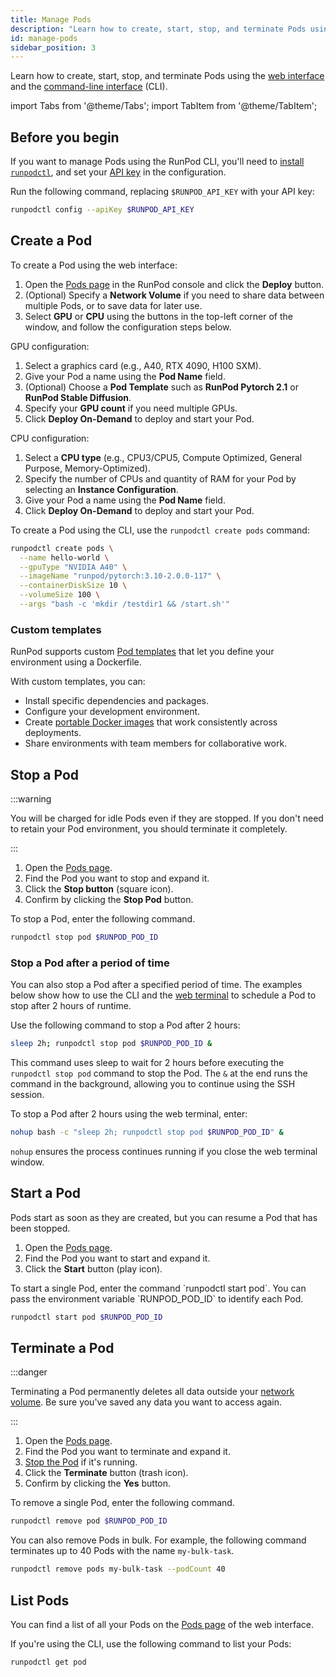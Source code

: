```yaml
---
title: Manage Pods
description: "Learn how to create, start, stop, and terminate Pods using both the RunPod web interface and command line interface (CLI)."
id: manage-pods
sidebar_position: 3
---
```


Learn how to create, start, stop, and terminate Pods using the [web interface](https://www.runpod.io/console/pods) and the [command-line interface](/runpodctl/overview.md) (CLI).

import Tabs from '@theme/Tabs';
import TabItem from '@theme/TabItem';

## Before you begin

If you want to manage Pods using the RunPod CLI, you'll need to [install `runpodctl`](/runpodctl/install-runpodctl), and set your [API key](/get-started/api-keys) in the configuration.

Run the following command, replacing `$RUNPOD_API_KEY` with your API key:

```bash
runpodctl config --apiKey $RUNPOD_API_KEY
```

## Create a Pod

<Tabs groupId="interface">

<TabItem value="web-ui" label="Web" default>

To create a Pod using the web interface:

1. Open the [Pods page](https://www.runpod.io/console/pods) in the RunPod console and click the **Deploy** button.
1. (Optional) Specify a **Network Volume** if you need to share data between multiple Pods, or to save data for later use.
1. Select **GPU** or **CPU** using the buttons in the top-left corner of the window, and follow the configuration steps below.

GPU configuration:

1. Select a graphics card (e.g., A40, RTX 4090, H100 SXM).
1. Give your Pod a name using the **Pod Name** field.
1. (Optional) Choose a **Pod Template** such as **RunPod Pytorch 2.1** or **RunPod Stable Diffusion**.
1. Specify your **GPU count** if you need multiple GPUs.
1. Click **Deploy On-Demand** to deploy and start your Pod.

CPU configuration:

1. Select a **CPU type** (e.g., CPU3/CPU5, Compute Optimized, General Purpose, Memory-Optimized).
1. Specify the number of CPUs and quantity of RAM for your Pod by selecting an **Instance Configuration**.
1. Give your Pod a name using the **Pod Name** field.
1. Click **Deploy On-Demand** to deploy and start your Pod.

</TabItem>

<TabItem value="cli" label="Command line">

To create a Pod using the CLI, use the `runpodctl create pods` command:

```bash
runpodctl create pods \
  --name hello-world \
  --gpuType "NVIDIA A40" \
  --imageName "runpod/pytorch:3.10-2.0.0-117" \
  --containerDiskSize 10 \
  --volumeSize 100 \
  --args "bash -c 'mkdir /testdir1 && /start.sh'"
```

</TabItem>
</Tabs>

### Custom templates

RunPod supports custom [Pod templates](/pods/templates/overview) that let you define your environment using a Dockerfile.

With custom templates, you can:

- Install specific dependencies and packages.
- Configure your development environment.
- Create [portable Docker images](/tutorials/introduction/containers/overview) that work consistently across deployments.
- Share environments with team members for collaborative work.

## Stop a Pod

:::warning

You will be charged for idle Pods even if they are stopped. If you don't need to retain your Pod environment, you should terminate it completely.

:::

<Tabs groupId="interface">

<TabItem value="web-ui" label="Web" default>

1. Open the [Pods page](https://www.runpod.io/console/pods).
1. Find the Pod you want to stop and expand it.
1. Click the **Stop button** (square icon).
1. Confirm by clicking the **Stop Pod** button.

</TabItem>

<TabItem value="cli" label="Command line">

To stop a Pod, enter the following command.

```bash
runpodctl stop pod $RUNPOD_POD_ID
```

</TabItem>

</Tabs>

### Stop a Pod after a period of time

You can also stop a Pod after a specified period of time.
The examples below show how to use the CLI and the [web terminal](/pods/connect-to-a-pod#web-terminal) to schedule a Pod to stop after 2 hours of runtime.

<Tabs groupip="interface">

<TabItem value="cli" label="Command line">

Use the following command to stop a Pod after 2 hours:

```bash
sleep 2h; runpodctl stop pod $RUNPOD_POD_ID &
```

This command uses sleep to wait for 2 hours before executing the `runpodctl stop pod` command to stop the Pod.
The `&` at the end runs the command in the background, allowing you to continue using the SSH session.

</TabItem>

<TabItem value="web-terminal" label="Web terminal">

To stop a Pod after 2 hours using the web terminal, enter:

```bash
nohup bash -c "sleep 2h; runpodctl stop pod $RUNPOD_POD_ID" &
```

`nohup` ensures the process continues running if you close the web terminal window.

</TabItem>

</Tabs>

## Start a Pod

Pods start as soon as they are created, but you can resume a Pod that has been stopped.

<Tabs groupId="interface">

<TabItem value="web-ui" label="Web" default>

1. Open the [Pods page](https://www.runpod.io/console/pods).
1. Find the Pod you want to start and expand it.
1. Click the **Start** button (play icon).

</TabItem>

<TabItem value="cli" label="Command line">
  To start a single Pod, enter the command `runpodctl start pod`. You can pass the environment variable `RUNPOD_POD_ID` to identify each Pod.

```bash
runpodctl start pod $RUNPOD_POD_ID
```

</TabItem>

</Tabs>

## Terminate a Pod

:::danger

Terminating a Pod permanently deletes all data outside your [network volume](/pods/storage/create-network-volumes). Be sure you've saved any data you want to access again.

:::

<Tabs groupId="interface">

<TabItem value="web-ui" label="Web" default>

1. Open the [Pods page](https://www.runpod.io/console/pods).
1. Find the Pod you want to terminate and expand it.
1. [Stop the Pod](#stop-a-pod) if it's running.
1. Click the **Terminate** button (trash icon).
1. Confirm by clicking the **Yes** button.

</TabItem>

<TabItem value="cli" label="Command line">

To remove a single Pod, enter the following command.

```bash
runpodctl remove pod $RUNPOD_POD_ID
```

You can also remove Pods in bulk. For example, the following command terminates up to 40 Pods with the name `my-bulk-task`.

```bash
runpodctl remove pods my-bulk-task --podCount 40
```

</TabItem>

</Tabs>

## List Pods

You can find a list of all your Pods on the [Pods page](https://www.runpod.io/console/pods) of the web interface.

If you're using the CLI, use the following command to list your Pods:

```bash
runpodctl get pod
```
